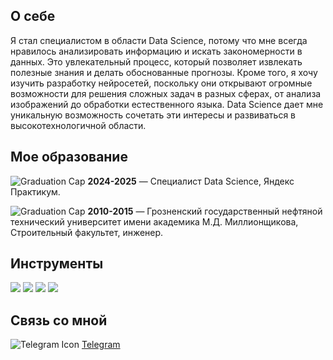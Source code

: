 ## О себе
Я стал специалистом в области Data Science, потому что мне всегда нравилось анализировать информацию и искать закономерности в данных. Это увлекательный процесс, который позволяет извлекать полезные знания и делать обоснованные прогнозы. Кроме того, я хочу изучить разработку нейросетей, поскольку они открывают огромные возможности для решения сложных задач в разных сферах, от анализа изображений до обработки естественного языка. Data Science дает мне уникальную возможность сочетать эти интересы и развиваться в высокотехнологичной области.

## Мое образование
![Graduation Cap](https://img.icons8.com/ios-filled/50/000000/graduation-cap.png) **2024-2025** — Специалист Data Science, Яндекс Практикум.

![Graduation Cap](https://img.icons8.com/ios-filled/50/000000/graduation-cap.png) **2010-2015** — Грозненский государственный нефтяной технический университет имени академика М.Д. Миллионщикова, Строительный факультет, инженер.

## Инструменты

<p>
  <img src="https://img.icons8.com/color/48/000000/python.png" />
  <img src="https://img.icons8.com/color/48/000000/sql.png" />
  <img src="https://img.icons8.com/color/48/000000/microsoft-excel-2019.png" />
  <img src="https://img.icons8.com/fluency/48/000000/jupyter.png" />
</p>

## Связь со мной
![Telegram Icon](https://img.icons8.com/color/48/000000/telegram-app.png) [Telegram](https://t.me/sherlock_holmes_123)
